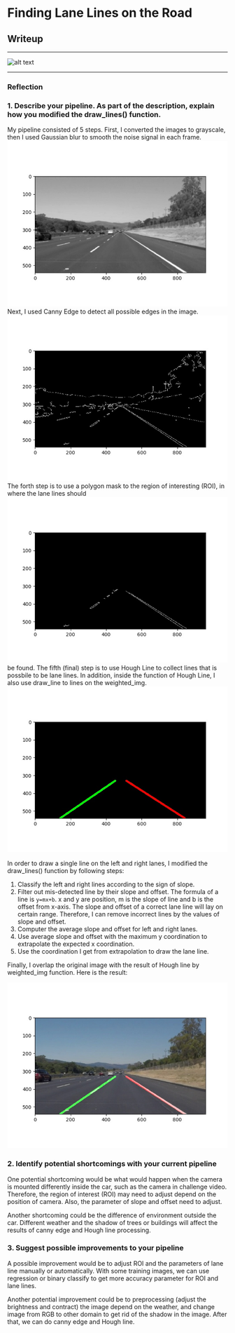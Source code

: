 # **Finding Lane Lines on the Road** 

## Writeup

---

[//]: # (Image References)

[image1]: ./test_images/solidWhiteRight.jpg "solidWhiteRight"
[image2]: ./test_images_output/grayscaleWhiteRIght.jpg "grayscale"
[image3]: ./test_images_output/blurWhiteRight.jpg "gaussian blur"
[image4]: ./test_images_output/cannyWhiteRight.jpg "canny edge"
[image5]: ./test_images_output/roiWhiteRight.jpg "ROI"
[image6]: ./test_images_output/houghWhiteRight.jpg "hough line"
[image7]: ./test_images_output/resultWhiteRIght.jpg "result"


![alt text][image1]

---

### Reflection

### 1. Describe your pipeline. As part of the description, explain how you modified the draw_lines() function.

My pipeline consisted of 5 steps. First, I converted the images to grayscale, then I used Gaussian blur to 
smooth the noise signal in each frame. 
![alt text][image3]
Next, I used Canny Edge to detect all possible edges in the image.
![alt text][image4]
The forth step is to use a polygon mask to the region of interesting (ROI), in where the lane lines should
![alt text][image5]
be found. The fifth (final) step is to use Hough Line to collect lines that is possbile to be lane lines.
In addition, inside the function of Hough Line, I also use draw_line to lines on the weighted_img.
![alt text][image6]

In order to draw a single line on the left and right lanes, I modified the draw_lines() function by following steps:
1. Classify the left and right lines according to the sign of slope.
2. Filter out mis-detected line by their slope and offset. The formula of a line is `y=mx+b`. x and y are position, 
m is the slope of line and b is the offset from x-axis. The slope and offset of a correct lane line will lay on certain
range. Therefore, I can remove incorrect lines by the values of slope and offset.
3. Computer the average slope and offset for left and right lanes.
4. Use average slope and offset with the maximum y coordination to extrapolate the expected x coordination.
5. Use the coordination I get from extrapolation to draw the lane line.

Finally, I overlap the original image with the result of Hough line by weighted_img function. Here is the result: 

![alt text][image7]


### 2. Identify potential shortcomings with your current pipeline


One potential shortcoming would be what would happen when the camera is mounted differently inside the car, such as the
camera in challenge video. Therefore, the region of interest (ROI) may need to adjust depend on the position of camera. Also, 
the parameter of slope and offset need to adjust.

Another shortcoming could be the difference of environment outside the car. Different weather and the shadow of trees or 
buildings will affect the results of canny edge and Hough line processing.


### 3. Suggest possible improvements to your pipeline

A possible improvement would be to adjust ROI and the parameters of lane line manually or automatically. With some training
images, we can use regression or binary classify to get more accuracy parameter for ROI and lane lines.

Another potential improvement could be to preprocessing (adjust the brightness and contract) the image depend on the weather,
and change image from RGB to other domain to get rid of the shadow in the image. After that, we can do canny edge and Hough line.
 
